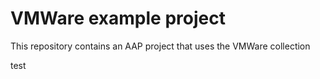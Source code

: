 # VMWare example project

This repository contains an AAP project that uses the VMWare collection

test